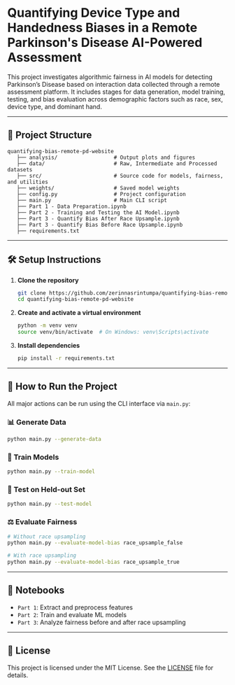 # Quantifying Device Type and Handedness Biases in a Remote Parkinson's Disease AI-Powered Assessment

This project investigates algorithmic fairness in AI models for detecting Parkinson’s Disease based on interaction data collected through a remote assessment platform. It includes stages for data generation, model training, testing, and bias evaluation across demographic factors such as race, sex, device type, and dominant hand.

---

## 📁 Project Structure

```
quantifying-bias-remote-pd-website
   ├── analysis/                  # Output plots and figures
   ├── data/                      # Raw, Intermediate and Processed datasets
   ├── src/                       # Source code for models, fairness, and utilities
   ├── weights/                   # Saved model weights
   ├── config.py                  # Project configuration
   ├── main.py                    # Main CLI script
   ├── Part 1 - Data Preparation.ipynb
   ├── Part 2 - Training and Testing the AI Model.ipynb
   ├── Part 3 - Quantify Bias After Race Upsample.ipynb
   ├── Part 3 - Quantify Bias Before Race Upsample.ipynb
   ├── requirements.txt
```

---

## 🛠️ Setup Instructions

1. **Clone the repository**

   ```bash
   git clone https://github.com/zerinnasrintumpa/quantifying-bias-remote-pd-website.git
   cd quantifying-bias-remote-pd-website
   ```

2. **Create and activate a virtual environment**

   ```bash
   python -m venv venv
   source venv/bin/activate  # On Windows: venv\Scripts\activate
   ```

3. **Install dependencies**
   ```bash
   pip install -r requirements.txt
   ```

---

## 🚀 How to Run the Project

All major actions can be run using the CLI interface via `main.py`:

### 📊 Generate Data

```bash
python main.py --generate-data
```

### 🤖 Train Models

```bash
python main.py --train-model
```

### 🧪 Test on Held-out Set

```bash
python main.py --test-model
```

### ⚖️ Evaluate Fairness

```bash
# Without race upsampling
python main.py --evaluate-model-bias race_upsample_false

# With race upsampling
python main.py --evaluate-model-bias race_upsample_true
```

---

## 📓 Notebooks

- `Part 1`: Extract and preprocess features
- `Part 2`: Train and evaluate ML models
- `Part 3`: Analyze fairness before and after race upsampling

---

## 📄 License

This project is licensed under the MIT License. See the [LICENSE](LICENSE) file for details.
